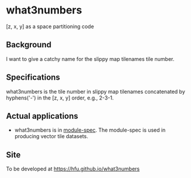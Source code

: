 # what3numbers
[z, x, y] as a space partitioning code

## Background
I want to give a catchy name for the slippy map tilenames tile number.

## Specifications
what3numbers is the tile number in slippy map tilenames concatenated by hyphens('-') in the [z, x, y] order, e.g., 2-3-1.

## Actual applications
- what3numbers is in [module-spec](https://github.com/hfu/module-spec). The module-spec is used in producing vector tile datasets.

## Site
To be developed at https://hfu.github.io/what3numbers

